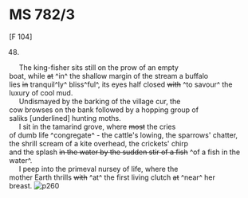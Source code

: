 # MS 782/3

[F 104]

48.

&nbsp;&nbsp;&nbsp;&nbsp;&nbsp;The king-fisher sits still on the prow of an empty \
boat, while ~~at~~ ^in^ the shallow margin of the stream a buffalo \
lies ~~in~~ tranquil^ly^ bliss^ful^, its eyes half closed ~~with~~ ^to savour^ the \
luxury of cool mud. \
&nbsp;&nbsp;&nbsp;&nbsp;&nbsp;Undismayed by the barking of the village cur, the \
cow browses on the bank followed by a hopping group of \
saliks [underlined] hunting moths. \
&nbsp;&nbsp;&nbsp;&nbsp;&nbsp;I sit in the tamarind grove, where ~~most~~ the cries \
of dumb life ^congregate^ - the cattle's lowing, the sparrows' chatter, \
the shrill scream of a kite overhead, the crickets' chirp \
and the splash ~~in the water by the sudden stir of a fish~~ ^of a fish in the water^. \
&nbsp;&nbsp;&nbsp;&nbsp;&nbsp;I peep into the primeval nursey of life, where the \
mother Earth thrills ~~with~~ ^at^ the first living clutch ~~at~~ ^near^ her \
breast.
![p260](MS782_3-260.jpg)
